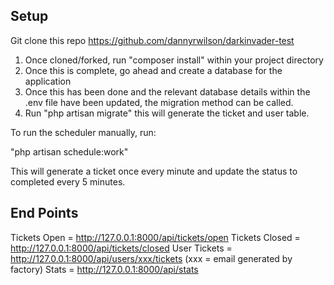 ## Setup

Git clone this repo
https://github.com/dannyrwilson/darkinvader-test


1. Once cloned/forked, run "composer install" within your project directory
2. Once this is complete, go ahead and create a database for the application
3. Once this has been done and the relevant database details within the .env file have been updated, the migration method can be called.
4. Run "php artisan migrate" this will generate the ticket and user table.

To run the scheduler manually, run:

"php artisan schedule:work"

This will generate a ticket once every minute and update the status to completed every 5 minutes.



## End Points
Tickets Open = http://127.0.0.1:8000/api/tickets/open
Tickets Closed = http://127.0.0.1:8000/api/tickets/closed
User Tickets = http://127.0.0.1:8000/api/users/xxx/tickets (xxx = email generated by factory)
Stats = http://127.0.0.1:8000/api/stats

